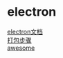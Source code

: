 # electron
[electron文档](https://www.electronjs.org/docs)  
[打包步骤](https://www.cnblogs.com/kakayang/p/9559777.html)  
[awesome](https://github.com/sindresorhus/awesome-electron)
